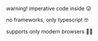 warning! imperative code inside 😜

no frameworks, only typescript 🤓

supports only modern browsers 🐱‍👤
